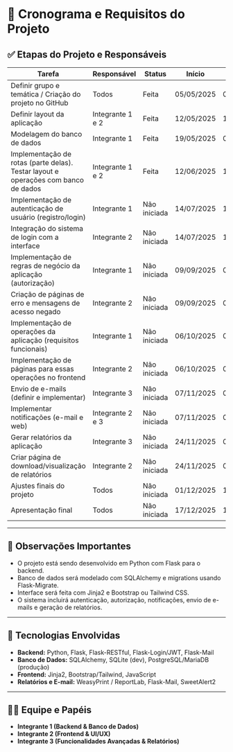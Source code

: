 # 📅 Cronograma e Requisitos do Projeto

## ✅ Etapas do Projeto e Responsáveis

| Tarefa                                                                                   | Responsável              | Status        | Início       | Término      | Observações        |
|------------------------------------------------------------------------------------------|--------------------------|---------------|--------------|--------------|--------------------|
| Definir grupo e temática / Criação do projeto no GitHub                                  | Todos                    | Feita         | 05/05/2025   | 09/05/2025   |                    |
| Definir layout da aplicação                                                              | Integrante 1 e 2         | Feita         | 12/05/2025   | 12/06/2025   |                    |
| Modelagem do banco de dados                                                              | Integrante 1             | Feita         | 19/05/2025   | 09/06/2025   | SQLAlchemy         |
| Implementação de rotas (parte delas). Testar layout e operações com banco de dados       | Integrante 1 e 2         | Feita         | 12/06/2025   | 12/07/2025   | Blueprints / Fetch |
| Implementação de autenticação de usuário (registro/login)                                | Integrante 1             | Não iniciada  | 14/07/2025   | 11/08/2025   | Flask-Login / JWT  |
| Integração do sistema de login com a interface                                           | Integrante 2             | Não iniciada  | 14/07/2025   | 11/08/2025   | Formulários Jinja  |
| Implementação de regras de negócio da aplicação (autorização)                            | Integrante 1             | Não iniciada  | 09/09/2025   | 06/10/2025   |                    |
| Criação de páginas de erro e mensagens de acesso negado                                  | Integrante 2             | Não iniciada  | 09/09/2025   | 06/10/2025   | UX/Acessibilidade  |
| Implementação de operações da aplicação (requisitos funcionais)                          | Integrante 1             | Não iniciada  | 06/10/2025   | 07/11/2025   | Favoritar receitas |
| Implementação de páginas para essas operações no frontend                                | Integrante 2             | Não iniciada  | 06/10/2025   | 07/11/2025   | Consumo de dados   |
| Envio de e-mails (definir e implementar)                                                 | Integrante 3             | Não iniciada  | 07/11/2025   | 08/12/2025   | Flask-Mail         |
| Implementar notificações (e-mail e web)                                                  | Integrante 2 e 3         | Não iniciada  | 07/11/2025   | 08/12/2025   | SweetAlert2        |
| Gerar relatórios da aplicação                                                            | Integrante 3             | Não iniciada  | 24/11/2025   | 08/12/2025   | PDF (WeasyPrint)   |
| Criar página de download/visualização de relatórios                                      | Integrante 2             | Não iniciada  | 24/11/2025   | 08/12/2025   | Interface web      |
| Ajustes finais do projeto                                                                | Todos                    | Não iniciada  | 01/12/2025   | 15/12/2025   |                    |
| Apresentação final                                                                       | Todos                    | Não iniciada  | 17/12/2025   | 17/12/2025   | Slides e demo      |


---

## 📌 Observações Importantes

- O projeto está sendo desenvolvido em Python com Flask para o backend.
- Banco de dados será modelado com SQLAlchemy e migrations usando Flask-Migrate.
- Interface será feita com Jinja2 e Bootstrap ou Tailwind CSS.
- O sistema incluirá autenticação, autorização, notificações, envio de e-mails e geração de relatórios.

---

## 📎 Tecnologias Envolvidas

- **Backend:** Python, Flask, Flask-RESTful, Flask-Login/JWT, Flask-Mail
- **Banco de Dados:** SQLAlchemy, SQLite (dev), PostgreSQL/MariaDB (produção)
- **Frontend:** Jinja2, Bootstrap/Tailwind, JavaScript
- **Relatórios e E-mail:** WeasyPrint / ReportLab, Flask-Mail, SweetAlert2

---

## 🧑‍💻 Equipe e Papéis

- **Integrante 1 (Backend & Banco de Dados)**
- **Integrante 2 (Frontend & UI/UX)**
- **Integrante 3 (Funcionalidades Avançadas & Relatórios)**
